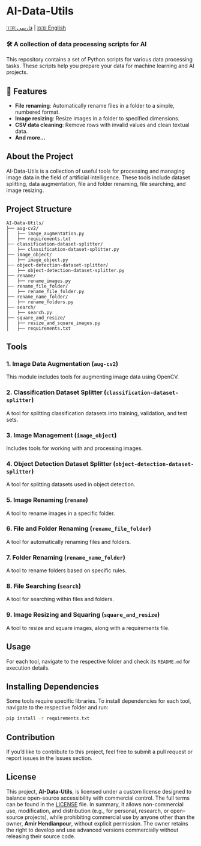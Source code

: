 # AI-Data-Utils

[🇮🇷 فارسی](README.fa.md) | [🇬🇧 English](README.md)

### 🛠️ A collection of data processing scripts for AI

This repository contains a set of Python scripts for various data processing tasks. These scripts help you prepare your data for machine learning and AI projects.

## 📌 Features
- **File renaming**: Automatically rename files in a folder to a simple, numbered format.
- **Image resizing**: Resize images in a folder to specified dimensions.
- **CSV data cleaning**: Remove rows with invalid values and clean textual data.
- **And more...**

## About the Project
AI-Data-Utils is a collection of useful tools for processing and managing image data in the field of artificial intelligence. These tools include dataset splitting, data augmentation, file and folder renaming, file searching, and image resizing.

## Project Structure

```
AI-Data-Utils/
├── aug-cv2/
│   ├── image_augmentation.py
│   ├── requirements.txt
├── classification-dataset-splitter/
│   ├── classification-dataset-splitter.py
├── image_object/
│   ├── image_object.py
├── object-detection-dataset-splitter/
│   ├── object-detection-dataset-splitter.py
├── rename/
│   ├── rename_images.py
├── rename_file_folder/
│   ├── rename_file_folder.py
├── rename_name_folder/
│   ├── rename_folders.py
├── search/
│   ├── search.py
├── square_and_resize/
│   ├── resize_and_square_images.py
│   ├── requirements.txt
```

## Tools

### 1. **Image Data Augmentation** (`aug-cv2`)
This module includes tools for augmenting image data using OpenCV.

### 2. **Classification Dataset Splitter** (`classification-dataset-splitter`)
A tool for splitting classification datasets into training, validation, and test sets.

### 3. **Image Management** (`image_object`)
Includes tools for working with and processing images.

### 4. **Object Detection Dataset Splitter** (`object-detection-dataset-splitter`)
A tool for splitting datasets used in object detection.

### 5. **Image Renaming** (`rename`)
A tool to rename images in a specific folder.

### 6. **File and Folder Renaming** (`rename_file_folder`)
A tool for automatically renaming files and folders.

### 7. **Folder Renaming** (`rename_name_folder`)
A tool to rename folders based on specific rules.

### 8. **File Searching** (`search`)
A tool for searching within files and folders.

### 9. **Image Resizing and Squaring** (`square_and_resize`)
A tool to resize and square images, along with a requirements file.

## Usage
For each tool, navigate to the respective folder and check its `README.md` for execution details.

## Installing Dependencies
Some tools require specific libraries. To install dependencies for each tool, navigate to the respective folder and run:

```bash
pip install -r requirements.txt
```

## Contribution
If you’d like to contribute to this project, feel free to submit a pull request or report issues in the Issues section.

## License
This project, **AI-Data-Utils**, is licensed under a custom license designed to balance open-source accessibility with commercial control. The full terms can be found in the [LICENSE](LICENSE.md) file. In summary, it allows non-commercial use, modification, and distribution (e.g., for personal, research, or open-source projects), while prohibiting commercial use by anyone other than the owner, **Amir Hendianpour**, without explicit permission. The owner retains the right to develop and use advanced versions commercially without releasing their source code.
